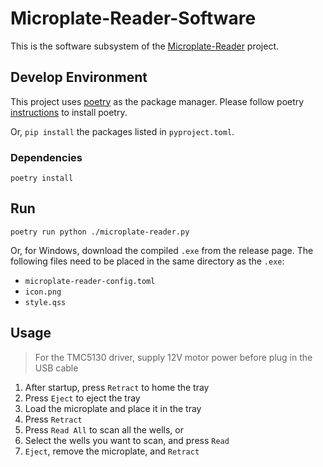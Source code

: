 # Microplate-Reader-Software

This is the software subsystem of the [Microplate-Reader](https://github.com/UBC-MECH2024-Capstone-Team14/Microplate-Reader) project.

## Develop Environment

This project uses [poetry](https://python-poetry.org/) as the package manager. Please follow poetry [instructions](https://python-poetry.org/docs/#installation) to install poetry.

Or, `pip install` the packages listed in `pyproject.toml`.

### Dependencies

```
poetry install
```

## Run

```
poetry run python ./microplate-reader.py
```

Or, for Windows, download the compiled `.exe` from the release page. The following files need to be placed in the same directory as the `.exe`:

- `microplate-reader-config.toml`
- `icon.png`
- `style.qss`

## Usage

> For the TMC5130 driver, supply 12V motor power before plug in the USB cable

1. After startup, press `Retract` to home the tray
2. Press `Eject` to eject the tray
3. Load the microplate and place it in the tray
4. Press `Retract`
5. Press `Read All` to scan all the wells, or
6. Select the wells you want to scan, and press `Read`
7. `Eject`, remove the microplate, and `Retract`
